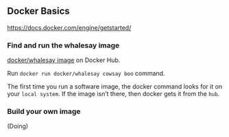 ## Docker Basics

https://docs.docker.com/engine/getstarted/

### Find and run the whalesay image

[docker/whalesay image](https://hub.docker.com/r/docker/whalesay/) on Docker Hub.

Run `docker run docker/whalesay cowsay boo` command.

The first time you run a software image, the docker command looks for it on your `local system`. If the image isn’t there, then docker gets it from the `hub`.

### Build your own image

(Doing)